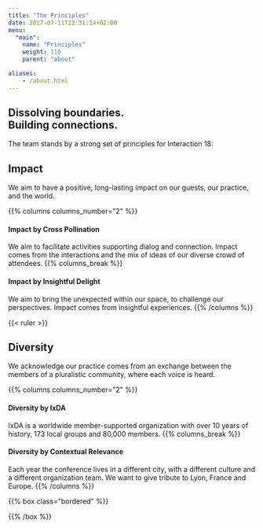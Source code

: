 ```yaml
---
title: "The Principles"
date: 2017-07-11T22:31:14+02:00
menu:
  "main":
    name: "Principles"
    weight: 110  
    parent: "about"

aliases:
    - /about.html
---
```


## Dissolving boundaries.<br>Building connections.
The team stands by a strong set of principles for Interaction&nbsp;18:

## Impact
We aim to have a positive, long-lasting impact on our guests, our practice, and the world.

{{% columns columns_number="2" %}}
#### Impact by Cross Pollination
We aim to facilitate activities supporting dialog and connection. Impact comes from the interactions and the mix of ideas of our diverse crowd of attendees.
{{% columns_break %}}
#### Impact by Insightful Delight
We aim to bring the unexpected within our space, to challenge our perspectives. Impact comes from insightful experiences.
{{% /columns %}}

{{< ruler >}}

## Diversity
We acknowledge our practice comes from an exchange between the members of a pluralistic community, where each voice is heard.

{{% columns columns_number="2" %}}
#### Diversity by IxDA
IxDA is a worldwide member-supported organization with over 10 years of history, 173 local groups and 80,000 members.
{{% columns_break %}}
#### Diversity by Contextual Relevance
Each year the conference lives in a different city, with a different culture and a different organization team. We want to give tribute to Lyon, France and Europe.
{{% /columns %}}

{{% box class="bordered" %}}

{{% /box %}}